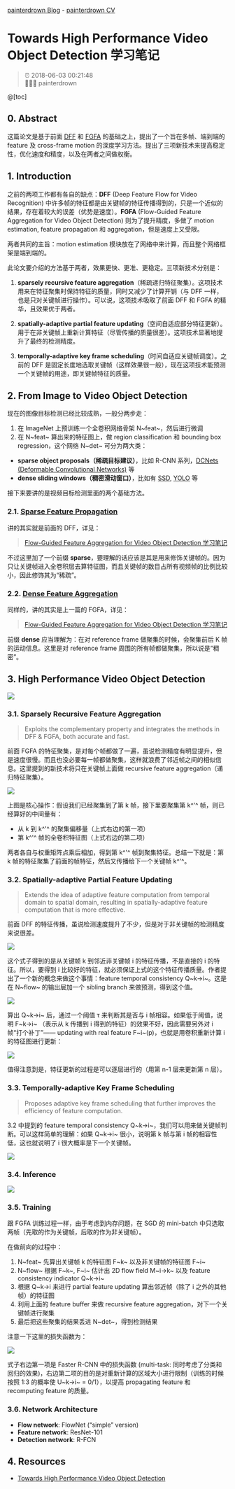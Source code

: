 [painterdrown Blog](https://painterdrown.github.io) - [painterdrown CV](https://painterdrown.github.io/cv)

# Towards High Performance Video Object Detection 学习笔记

> ⏰ 2018-06-03 00:21:48<br/>
> 👨🏻‍💻 painterdrown

@[toc]

## 0. Abstract

这篇论文是基于前面 [DFF](../papers/DFF.pdf) 和 [FGFA](../papers/FGFA.pdf) 的基础之上，提出了一个旨在多帧、端到端的 feature 及 cross-frame motion 的深度学习方法。提出了三项新技术来提高稳定性，优化速度和精度，以及在两者之间做权衡。

## 1. Introduction

之前的两项工作都有各自的缺点：**DFF** (Deep Feature Flow for Video Recognition) 中许多帧的特征都是由关键帧的特征传播得到的，只是一个近似的结果，存在着较大的误差（优势是速度）。**FGFA** (Flow-Guided Feature Aggregation for Video Object Detection) 则为了提升精度，多做了 motion estimation, feature propagation 和 aggregation，但是速度上又受限。

两者共同的主旨：motion estimation 模块放在了网络中来计算，而且整个网络框架是端到端的。

此论文要介绍的方法基于两者，效果更快、更准、更稳定。三项新技术分别是：

1. **sparsely recursive feature aggregation**（稀疏递归特征聚集）。这项技术用来在特征聚集时保持特征的质量，同时又减少了计算开销（与 DFF 一样，也是只对关键帧进行操作）。可以说，这项技术吸取了前面 DFF 和 FGFA 的精华，且效果优于两者。

2. **spatially-adaptive partial feature updating**（空间自适应部分特征更新）。用于在非关键帧上重新计算特征（尽管传播的质量很差）。这项技术显著地提升了最终的检测精度。

3. **temporally-adaptive key frame scheduling**（时间自适应关键帧调度）。之前的 DFF 是固定长度地选取关键帧（这样效果很一般），现在这项技术能预测一个关键帧的用途，即关键帧特征的质量。

## 2. From Image to Video Object Detection

现在的图像目标检测已经比较成熟，一般分两步走：

1. 在 ImageNet 上预训练一个全卷积网络骨架 N~feat~，然后进行微调
2. 在 N~feat~ 算出来的特征图上，做 region classification 和 bounding box regression，这个网络 N~det~ 可分为两大类：
  + **sparse object proposals（稀疏目标建议）**，比如 R-CNN 系列，[DCNets (Deformable Convolutional Networks)](../papers/DCNets.pdf) 等
  + **dense sliding windows（稠密滑动窗口）**，比如有 [SSD](../papers/SSD.pdf), [YOLO](../papers/YOLO.pdf) 等

接下来要讲的是视频目标检测里面的两个基础方法。

### 2.1. [Sparse Feature Propagation](../papers/DFF.pdf)

讲的其实就是前面的 DFF，详见：

> [Flow-Guided Feature Aggregation for Video Object Detection 学习笔记](https://painterdrown.github.io/cv/fgfa)

不过这里加了一个前缀 **sparse**，要理解的话应该是其是用来修饰关键帧的。因为只让关键帧进入全卷积层去算特征图，而且关键帧的数目占所有视频帧的比例比较小，因此修饰其为“稀疏”。

### 2.2. [Dense Feature Aggregation](../papers/FGFA.pdf)

同样的，讲的其实是上一篇的 FGFA，详见：

> [Flow-Guided Feature Aggregation for Video Object Detection 学习笔记](https://painterdrown.github.io/cv/fgfa)

前缀 **dense** 应当理解为：在对 reference frame 做聚集的时候，会聚集前后 K 帧的运动信息。这里是对 reference frame 周围的所有帧都做聚集，所以说是“稠密”。

## 3. High Performance Video Object Detection

![](images/3tech.png)

### 3.1. Sparsely Recursive Feature Aggregation

> Exploits the complementary property and integrates the methods in DFF & FGFA, both accurate and fast.

前面 FGFA 的特征聚集，是对每个帧都做了一遍，虽说检测精度有明显提升，但是速度很慢。而且也没必要每一帧都做聚集，这样就浪费了邻近帧之间的相似信息。这里提到的新技术将只在关键帧上面做 recursive feature aggregation（递归特征聚集）。

![](images/aggregation.png)

上图是核心操作：假设我们已经聚集到了第 k 帧，接下里要聚集第 k^'^ 帧，则已经算好的中间量有：

+ 从 k 到 k^'^ 的聚集偏移量（上式右边的第一项）
+ 第 k^'^ 帧的全卷积特征图（上式右边的第二项）

两者各自与权重矩阵点乘后相加，得到第 k^'^ 帧到聚集特征。总结一下就是：第 k 帧的特征聚集了前面的帧特征，然后又传播给下一个关键帧 k^'^。

### 3.2. Spatially-adaptive Partial Feature Updating

> Extends the idea of adaptive feature computation from temporal domain to spatial domain, resulting in spatially-adaptive feature computation that is more effective.

前面 DFF 的特征传播，虽说检测速度提升了不少，但是对于非关键帧的检测精度来说很差。

![](images/propagation.png)

这个式子得到的是从关键帧 k 到邻近非关键帧 i 的特征传播，不是直接的 i 的特征。所以，要得到 i 比较好的特征，就必须保证上式的这个特征传播质量。作者提出了一个新的概念来做这个事情：feature temporal consistency Q~k→i~。这是在 N~flow~ 的输出层加一个 sibling branch 来做预测，得到这个值。

![](images/consistency.png)

算出 Q~k→i~ 后，通过一个阈值 τ 来判断其是否与 i 帧相容。如果低于阈值，说明 F~k→i~ （表示从 k 传播到 i 得到的特征）的效果不好，因此需要另外对 i 帧“打个补丁”—— updating with real feature F~i~(p)，也就是用卷积重新计算 i 的特征图进行更新：

![](images/updating.png)

值得注意到是，特征更新的过程是可以逐层进行的（用第 n-1 层来更新第 n 层）。

### 3.3. Temporally-adaptive Key Frame Scheduling

> Proposes adaptive key frame scheduling that further improves the efficiency of feature computation.

3.2 中提到的 feature temporal consistency Q~k→i~，我们可以用来做关键帧判断。可以这样简单的理解：如果 Q~k→i~ 很小，说明第 k 帧与第 i 帧的相容性低，这也就说明了 i 很大概率是下一个关键帧。

![](images/is_key.png)

### 3.4. Inference

![](images/code.png)

### 3.5. Training

跟 FGFA 训练过程一样，由于考虑到内存问题，在 SGD 的 mini-batch 中只选取两帧（先取的作为关键帧，后取的作为非关键帧）。

在做前向的过程中：

1. N~feat~ 先算出关键帧 k 的特征图 F~k~ 以及非关键帧的特征图 F~i~
2. N~flow~ 根据 F~k~, F~i~ 估计出 2D flow field M~i→k~ 以及 feature consistency indicator Q~k→i~
3. 根据 Q~k→i 来进行 partial feature updating 算出邻近帧（除了 i 之外的其他帧）的特征图
4. 利用上面的 feature buffer 来做 recursive feature aggregation，对下一个关键帧进行聚集
5. 最后把这些聚集的结果丢进 N~det~，得到检测结果

注意一下这里的损失函数为：

![](images/loss_function.png)

式子右边第一项是 Faster R-CNN 中的损失函数 (multi-task: 同时考虑了分类和回归的效果)，右边第二项的目的是对重新计算的区域大小进行限制（训练的时候按照 1:3 的概率使 U~k→i~ = 0/1），以提高 propagating feature 和 recomputing feature 的质量。

### 3.6. Network Architecture

+ **Flow network**: FlowNet (“simple” version)
+ **Feature network**: ResNet-101
+ **Detection network**: R-FCN

## 4. Resources

+ [Towards High Performance Video Object Detection](../papers/Towards_High_Performance_Video_Object_Detection.pdf)

